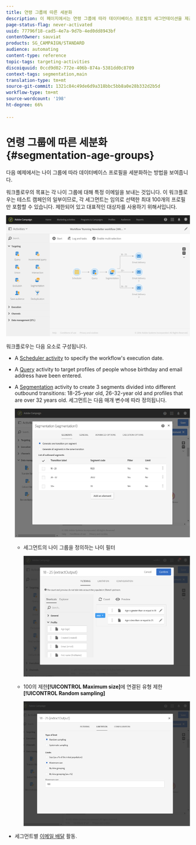 ```yaml
---
title: 연령 그룹에 따른 세분화
description: 이 페이지에서는 연령 그룹에 따라 데이터베이스 프로필의 세그먼테이션을 제공합니다. 워크플로우의 목표는 각 나이 그룹에 대해 특정 이메일을 보내는 것입니다.
page-status-flag: never-activated
uuid: 77796f18-cad5-4e7a-9d7b-4ed0dd8943bf
contentOwner: sauviat
products: SG_CAMPAIGN/STANDARD
audience: automating
content-type: reference
topic-tags: targeting-activities
discoiquuid: 0ccd9d02-772e-406b-874a-5381dd0c8709
context-tags: segmentation,main
translation-type: tm+mt
source-git-commit: 1321c84c49de6d9a318bbc5bb8a0e28b332d2b5d
workflow-type: tm+mt
source-wordcount: '198'
ht-degree: 66%

---
```



# 연령 그룹에 따른 세분화 {#segmentation-age-groups}

다음 예제에서는 나이 그룹에 따라 데이터베이스 프로필을 세분화하는 방법을 보여줍니다.

워크플로우의 목표는 각 나이 그룹에 대해 특정 이메일을 보내는 것입니다. 이 워크플로우는 테스트 캠페인의 일부이므로, 각 세그먼트는 임의로 선택한 최대 100개의 프로필만 포함할 수 있습니다. 제한되어 있고 대표적인 대상자를 사용하기 위해서입니다. 

![](assets/wkf_segment_example_4.png)

워크플로우는 다음 요소로 구성됩니다.

* A [Scheduler activity](../../automating/using/segmentation.md) to specify the workflow&#39;s execution date.
* A [Query](../../automating/using/query.md) activity to target profiles of people whose birthday and email address have been entered.
* A [Segmentation](../../automating/using/segmentation.md) activity to create 3 segments divided into different outbound transitions: 18-25-year old, 26-32-year old and profiles that are over 32 years old. 세그먼트는 다음 매개 변수에 따라 정의됩니다.

   ![](assets/wkf_segment_example_3.png)

   * 세그먼트의 나이 그룹을 정의하는 나이 필터

      ![](assets/wkf_segment_new_segment.png)

   * 100의 제한&#x200B;**[!UICONTROL Maximum size]**&#x200B;에 연결된 유형 제한&#x200B;**[!UICONTROL Random sampling]**

      ![](assets/wkf_segment_example_1.png)

* 세그먼트별 [이메일 배달](../../automating/using/email-delivery.md) 활동.
